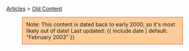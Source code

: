 [Articles](/wiki/Articles) > [Old Content](/wiki/Old_Content)

<div style="margin-left:auto; margin-right: auto; width: 400px; border: 1px solid #c63; background: #fc9; padding: 10px;">Note: This content is dated back to early 2000, so it's most likely out of date! Last updated: {{ include.date | default: "February 2003" }}</div>
